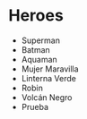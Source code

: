 # Heroes

* Superman
* Batman
* Aquaman
* Mujer Maravilla
* Linterna Verde
* Robin
* Volcán Negro
* Prueba
